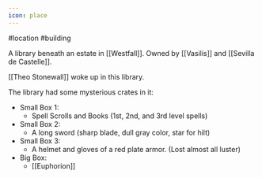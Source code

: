 ```yaml
---
icon: place 
---
```

#location #building 

A library beneath an estate in [[Westfall]]. Owned by [[Vasilis]] and [[Sevilla de Castelle]].

[[Theo Stonewall]] woke up in this library.

The library had some mysterious crates in it:
- Small Box 1:
    - Spell Scrolls and Books (1st, 2nd, and 3rd level spells)
- Small Box 2:
    - A long sword (sharp blade, dull gray color, star for hilt)
- Small Box 3:
    - A helmet and gloves of a red plate armor. (Lost almost all luster)
- Big Box:
    - [[Euphorion]]